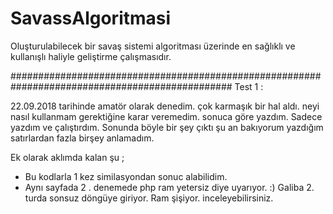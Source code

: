 # SavassAlgoritmasi
Oluşturulabilecek bir savaş sistemi algoritması üzerinde en sağlıklı ve kullanışlı haliyle geliştirme çalışmasıdır.

################################################################################################
Test 1 :

22.09.2018 tarihinde amatör olarak denedim. çok karmaşık bir hal aldı. neyi nasıl kullanmam gerektiğine karar veremedim. sonuca göre yazdım. 
Sadece yazdım ve çalıştırdım. Sonunda böyle bir şey çıktı şu an bakıyorum yazdığım satırlardan fazla birşey anlamadım.

Ek olarak aklımda kalan şu ; 
- Bu kodlarla 1 kez similasyondan sonuc alabilidim. 
- Aynı sayfada 2 . denemede php ram yetersiz diye uyarıyor. :) Galiba 2. turda sonsuz döngüye giriyor. Ram şişiyor. inceleyebilirsiniz.
